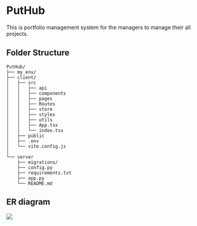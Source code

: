 # PutHub
This is portfolio management system for the managers to manage their all projects.


## Folder Structure

```
PutHub/
├── my_env/
├── client/
│   ├── src
│   │   ├── api
│   │   ├── components
│   │   ├── pages
│   │   ├── Routes
│   │   ├── store
│   │   ├── styles
│   │   ├── utils
│   │   ├── App.tsx
│   │   └── index.tsx
│   ├── public
│   ├── .env
│   └── vite.config.js 
│
└── server
    ├── migrations/
    ├── config.py
    ├── requirements.txt
    ├── app.py
    └── README.md
```
## ER diagram
![](https://i.imgur.com/vxQed7U.png)